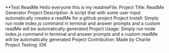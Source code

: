 **Test ReadMe
    Hello everyone this is my readmeFile:
    Project Title:
    ReadMe Generator
    Project Description:
    A script that with some user input automatically creates a readMe for a github project
    Project Install:
    Simply run node index.js command in terminal and answer prompts and a custom readMe will be automatically generated
    Project Usage:
    Simply run node index.js command in terminal and answer prompts and a custom readMe will be automatically generated
    Project Contribution:
    Made by Charlie
    Project Testing:
    IDK